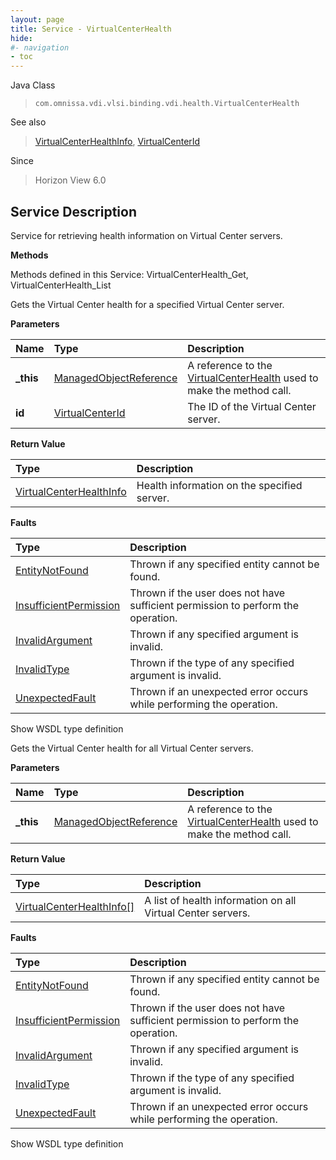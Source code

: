 ```yaml
---
layout: page
title: Service - VirtualCenterHealth
hide:
#- navigation
- toc
---
```








Java Class
> `com.omnissa.vdi.vlsi.binding.vdi.health.VirtualCenterHealth`

See also
> [VirtualCenterHealthInfo](vdi.health.VirtualCenterHealth.VirtualCenterHealthInfo.md), [VirtualCenterId](vdi.entity.VirtualCenterId.md)

Since
> Horizon View 6.0





## Service Description

Service for retrieving health information on Virtual Center servers.

**Methods**

Methods defined in this Service:
VirtualCenterHealth_Get, VirtualCenterHealth_List




Gets the Virtual Center health for a specified Virtual Center server.

**Parameters**

 Name | Type | Description
:---|:---|:---
**_this**| [ManagedObjectReference](vmodl.ManagedObjectReference.md)|  A reference to the [VirtualCenterHealth](vdi.health.VirtualCenterHealth.md) used to make the method call.
**id**| [VirtualCenterId](vdi.entity.VirtualCenterId.md)|  The ID of the Virtual Center server.




**Return Value**

Type | Description
:---|:---
[VirtualCenterHealthInfo](vdi.health.VirtualCenterHealth.VirtualCenterHealthInfo.md)| Health information on the specified server.



**Faults**

Type | Description
:---|:---
[EntityNotFound](vdi.fault.EntityNotFound.md)| Thrown if any specified entity cannot be found.
[InsufficientPermission](vdi.fault.InsufficientPermission.md)| Thrown if the user does not have sufficient permission to perform the operation.
[InvalidArgument](vdi.fault.InvalidArgument.md)| Thrown if any specified argument is invalid.
[InvalidType](vdi.fault.InvalidType.md)| Thrown if the type of any specified argument is invalid.
[UnexpectedFault](vdi.fault.UnexpectedFault.md)| Thrown if an unexpected error occurs while performing the operation.

Show WSDL type definition







Gets the Virtual Center health for all Virtual Center servers.

**Parameters**

 Name | Type | Description
:---|:---|:---
**_this**| [ManagedObjectReference](vmodl.ManagedObjectReference.md)|  A reference to the [VirtualCenterHealth](vdi.health.VirtualCenterHealth.md) used to make the method call.



**Return Value**

Type | Description
:---|:---
[VirtualCenterHealthInfo[]](vdi.health.VirtualCenterHealth.VirtualCenterHealthInfo.md)| A list of health information on all Virtual Center servers.



**Faults**

Type | Description
:---|:---
[EntityNotFound](vdi.fault.EntityNotFound.md)| Thrown if any specified entity cannot be found.
[InsufficientPermission](vdi.fault.InsufficientPermission.md)| Thrown if the user does not have sufficient permission to perform the operation.
[InvalidArgument](vdi.fault.InvalidArgument.md)| Thrown if any specified argument is invalid.
[InvalidType](vdi.fault.InvalidType.md)| Thrown if the type of any specified argument is invalid.
[UnexpectedFault](vdi.fault.UnexpectedFault.md)| Thrown if an unexpected error occurs while performing the operation.

Show WSDL type definition












 

